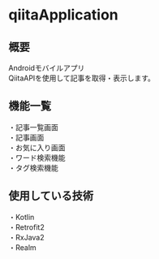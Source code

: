 # qiitaApplication

## 概要
Androidモバイルアプリ<br>
QiitaAPIを使用して記事を取得・表示します。

## 機能一覧
・記事一覧画面<br>
・記事画面<br>
・お気に入り画面<br>
・ワード検索機能<br>
・タグ検索機能<br>

## 使用している技術
・Kotlin<br>
・Retrofit2<br>
・RxJava2<br>
・Realm<br>
